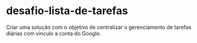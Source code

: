 # desafio-lista-de-tarefas
Criar uma solução com o objetivo de centralizar o gerenciamento de tarefas diárias com vinculo a conta do Google.
